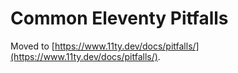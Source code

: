 # Common Eleventy Pitfalls

Moved to [https://www.11ty.dev/docs/pitfalls/](https://www.11ty.dev/docs/pitfalls/).
